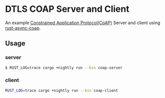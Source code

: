 # DTLS COAP Server and Client

An example [Constrained Application Protocol(CoAP)](https://tools.ietf.org/html/rfc7252) Server 
and client using [rust-async-coap](https://github.com/google/rust-async-coap).

## Usage

### server

```bash
$ RUST_LOG=trace cargo +nightly run --bin coap-server
```

### client

```bash
RUST_LOG=trace cargo +nightly run --bin coap-client
```
